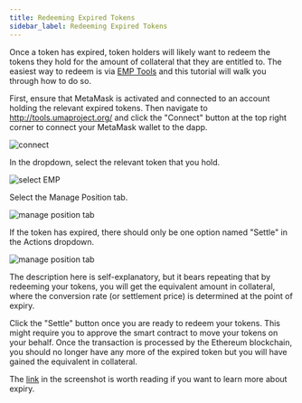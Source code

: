 ```yaml
---
title: Redeeming Expired Tokens
sidebar_label: Redeeming Expired Tokens
---
```


Once a token has expired, token holders will likely want to redeem the tokens
they hold for the amount of collateral that they are entitled to. The easiest
way to redeem is via [EMP Tools](https://tools.umaproject.org) and this tutorial
will walk you through how to do so.

First, ensure that MetaMask is activated and connected to an account holding the
relevant expired tokens. Then navigate to http://tools.umaproject.org/ and click
the "Connect" button at the top right corner to connect your MetaMask wallet to
the dapp.

![connect](/docs/tutorials/emp_connect.png)

In the dropdown, select the relevant token that you hold.

![select EMP](/docs/tutorials/emp_select.png)

Select the Manage Position tab.

![manage position tab](/docs/tutorials/emp_manage-position.png)

If the token has expired, there should only be one option named "Settle" in the
Actions dropdown.

![manage position tab](/docs/tutorials/redeem_settle.png)

The description here is self-explanatory, but it bears repeating that by
redeeming your tokens, you will get the equivalent amount in collateral, where
the conversion rate (or settlement price) is determined at the point of expiry.

Click the "Settle" button once you are ready to redeem your tokens. This might
require you to approve the smart contract to move your tokens on your behalf. Once the transaction is processed by the Ethereum blockchain, you should no
longer have any more of the expired token but you will have gained the
equivalent in collateral.

The [link](synthetic-tokens/explainer.md#redeeming-after-expiry) in the
screenshot is worth reading if you want to learn more about expiry.
